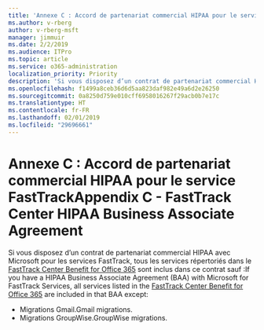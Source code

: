 ```yaml
---
title: 'Annexe C : Accord de partenariat commercial HIPAA pour le service FastTrack'
ms.author: v-rberg
author: v-rberg-msft
manager: jimmuir
ms.date: 2/2/2019
ms.audience: ITPro
ms.topic: article
ms.service: o365-administration
localization_priority: Priority
description: 'Si vous disposez d’un contrat de partenariat commercial HIPAA avec Microsoft pour les services FastTrack, tous les services répertoriés dans le FastTrack Center Benefit for Office 365 sont inclus dans ce contrat sauf :'
ms.openlocfilehash: f1499a8ceb36d6d5aa823daf982e49a6d2e26250
ms.sourcegitcommit: 0a8250d759e010cff6958016267f29acb0b7e17c
ms.translationtype: HT
ms.contentlocale: fr-FR
ms.lasthandoff: 02/01/2019
ms.locfileid: "29696661"
---
```

# <a name="appendix-c---fasttrack-center-hipaa-business-associate-agreement"></a><span data-ttu-id="7b9f8-103">Annexe C : Accord de partenariat commercial HIPAA pour le service FastTrack</span><span class="sxs-lookup"><span data-stu-id="7b9f8-103">Appendix C - FastTrack Center HIPAA Business Associate Agreement</span></span>

<span data-ttu-id="7b9f8-104">Si vous disposez d’un contrat de partenariat commercial HIPAA avec Microsoft pour les services FastTrack, tous les services répertoriés dans le [FastTrack Center Benefit for Office 365](O365-fasttrack-benefit-for-office-365.md) sont inclus dans ce contrat sauf :</span><span class="sxs-lookup"><span data-stu-id="7b9f8-104">If you have a HIPAA Business Associate Agreement (BAA) with Microsoft for FastTrack Services, all services listed in the [FastTrack Center Benefit for Office 365](O365-fasttrack-benefit-for-office-365.md) are included in that BAA except:</span></span> 
  
- <span data-ttu-id="7b9f8-105">Migrations Gmail.</span><span class="sxs-lookup"><span data-stu-id="7b9f8-105">Gmail migrations.</span></span>   
- <span data-ttu-id="7b9f8-106">Migrations GroupWise.</span><span class="sxs-lookup"><span data-stu-id="7b9f8-106">GroupWise migrations.</span></span>
    

